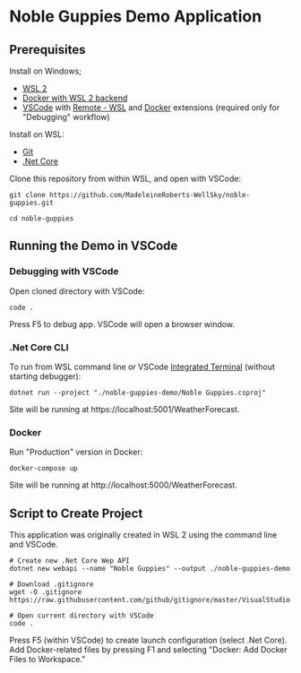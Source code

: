 # Noble Guppies Demo Application

## Prerequisites

Install on Windows;

- [WSL 2](https://docs.microsoft.com/en-us/windows/wsl/install-win10)
- [Docker with WSL 2 backend](https://docs.docker.com/docker-for-windows/wsl/)
- [VSCode](https://code.visualstudio.com/) with [Remote - WSL](https://marketplace.visualstudio.com/items?itemName=ms-vscode-remote.remote-wsl) and [Docker](https://marketplace.visualstudio.com/items?itemName=ms-azuretools.vscode-docker) extensions (required only for "Debugging" workflow)

Install on WSL:

- [Git](https://git-scm.com/download/linux)
- [.Net Core](https://docs.microsoft.com/en-us/dotnet/core/install/linux)

Clone this repository from within WSL, and open with VSCode:

```
git clone https://github.com/MadeleineRoberts-WellSky/noble-guppies.git

cd noble-guppies
```

## Running the Demo in VSCode

### Debugging with VSCode

Open cloned directory with VSCode:

```
code .
```

Press F5 to debug app.  VSCode will open a browser window.

### .Net Core CLI

To run from WSL command line or VSCode [Integrated Terminal](https://code.visualstudio.com/docs/editor/integrated-terminal) (without starting debugger):

```
dotnet run --project "./noble-guppies-demo/Noble Guppies.csproj"
```

Site will be running at https://localhost:5001/WeatherForecast.

### Docker

Run "Production" version in Docker:

```
docker-compose up
```

Site will be running at http://localhost:5000/WeatherForecast.

## Script to Create Project

This application was originally created in WSL 2 using the command line and VSCode.

```
# Create new .Net Core Wep API
dotnet new webapi --name "Noble Guppies" --output ./noble-guppies-demo

# Download .gitignore
wget -O .gitignore https://raw.githubusercontent.com/github/gitignore/master/VisualStudio.gitignore

# Open current directory with VSCode
code .
```

Press F5 (within VSCode) to create launch configuration (select .Net Core).  Add Docker-related files by pressing F1 and selecting "Docker: Add Docker Files to Workspace."
